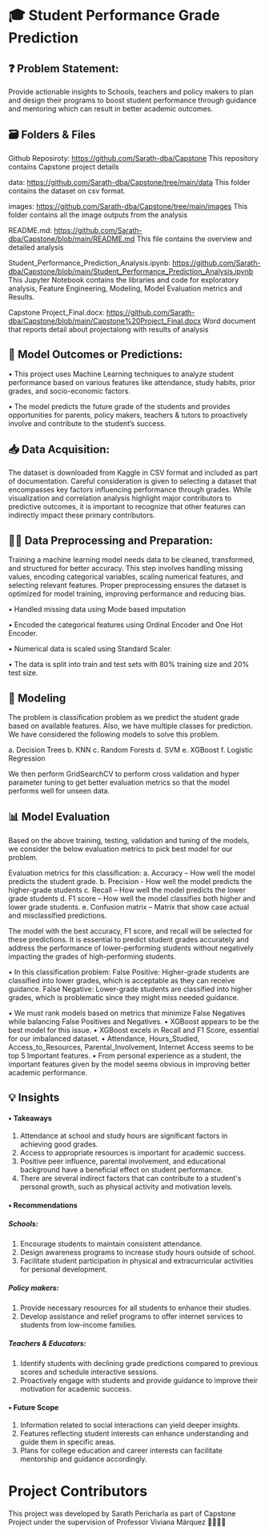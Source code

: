 # 🎓 Student Performance Grade Prediction

## ❓ Problem Statement: 

Provide actionable insights to Schools, teachers and policy makers to plan and design their programs to boost student performance through guidance and mentoring which can result in better academic outcomes.

## 🗃️ Folders & Files

Github Reposiroty: https://github.com/Sarath-dba/Capstone
This repository contains Capstone project details

data: https://github.com/Sarath-dba/Capstone/tree/main/data
This folder contains the dataset on csv format.

images: https://github.com/Sarath-dba/Capstone/tree/main/images
This folder contains all the image outputs from the analysis

README.md: https://github.com/Sarath-dba/Capstone/blob/main/README.md
This file contains the overview and detailed analysis

Student_Performance_Prediction_Analysis.ipynb: https://github.com/Sarath-dba/Capstone/blob/main/Student_Performance_Prediction_Analysis.ipynb
This Jupyter Notebook contains the libraries and code for exploratory analysis, Feature Engineering, Modeling, Model Evaluation metrics and Results.

Capstone Project_Final.docx: https://github.com/Sarath-dba/Capstone/blob/main/Capstone%20Project_Final.docx
Word document that reports detail about projectalong with results of analysis

## 🎯 Model Outcomes or Predictions: 

•	This project uses Machine Learning techniques to analyze student performance based on various features like attendance, study habits, prior grades, and socio-economic factors.

•	The model predicts the future grade of the students and provides opportunities for parents, policy makers, teachers & tutors to proactively involve and contribute to the student’s success.

## 📥 Data Acquisition: 

The dataset is downloaded from Kaggle in CSV format and included as part of documentation. Careful consideration is given to selecting a dataset that encompasses key factors influencing performance through grades. While visualization and correlation analysis highlight major contributors to predictive outcomes, it is important to recognize that other features can indirectly impact these primary contributors.

## 🧑‍💻 Data Preprocessing and Preparation: 

Training a machine learning model needs data to be cleaned, transformed, and structured for better accuracy. 
This step involves handling missing values, encoding categorical variables, scaling numerical features, and selecting relevant features. 
Proper preprocessing ensures the dataset is optimized for model training, improving performance and reducing bias.

•	Handled missing data using Mode based imputation

•	Encoded the categorical features using Ordinal Encoder and One Hot Encoder.

•	Numerical data is scaled using Standard Scaler.

•	The data is split into train and test sets with 80% training size and 20% test size.

## 🧮 Modeling 
The problem is classification problem as we predict the student grade based on available features. Also, we have multiple classes for prediction. We have considered the following models to solve this problem.

a.	Decision Trees
b.	KNN
c.	Random Forests
d.	SVM
e.	XGBoost
f.	Logistic Regression

We then perform GridSearchCV to perform cross validation and hyper parameter tuning to get better evaluation metrics so that the model performs well for unseen data. 

## 📊 Model Evaluation

Based on the above training, testing, validation and tuning of the models, we consider the below evaluation metrics to pick best model for our problem. 

Evaluation metrics for this classification:
a.	Accuracy – How well the model predicts the student grade.
b.	Precision - How well the model predicts the higher-grade students
c.	Recall – How well the model predicts the lower grade students
d.	F1 score – How well the model classifies both higher and lower grade students.
e.	Confusion matrix – Matrix that show case actual and misclassified predictions.

The model with the best accuracy, F1 score, and recall will be selected for these predictions. It is essential to predict student grades accurately and address the performance of lower-performing students without negatively impacting the grades of high-performing students.

•	In this classification problem:
False Positive: Higher-grade students are classified into lower grades, which is acceptable as they can receive guidance.
False Negative: Lower-grade students are classified into higher grades, which is problematic since they might miss needed guidance.

•	We must rank models based on metrics that minimize False Negatives while balancing False Positives and Negatives.
•	XGBoost appears to be the best model for this issue.
•	XGBoost excels in Recall and F1 Score, essential for our imbalanced dataset.
•	Attendance, Hours_Studied, Access_to_Resources, Parental_Involvement, Internet Access seems to be top 5 Important features.
•	From personal experience as a student, the important features given by the model seems obvious in improving better academic performance.

## 💡 Insights

#### •	Takeaways
1.	Attendance at school and study hours are significant factors in achieving good grades.
2.	Access to appropriate resources is important for academic success.
3.	Positive peer influence, parental involvement, and educational background have a beneficial effect on student performance.
4.	There are several indirect factors that can contribute to a student's personal growth, such as physical activity and motivation levels.
   
#### •	Recommendations
##### Schools:
1.	Encourage students to maintain consistent attendance.
2.	Design awareness programs to increase study hours outside of school.
3.	Facilitate student participation in physical and extracurricular activities for personal development.
##### Policy makers:
1.	Provide necessary resources for all students to enhance their studies.
2.	Develop assistance and relief programs to offer internet services to students from low-income families.
##### Teachers & Educators:
1.	Identify students with declining grade predictions compared to previous scores and schedule interactive sessions.
2.	Proactively engage with students and provide guidance to improve their motivation for academic success.

#### •	Future Scope
1.	Information related to social interactions can yield deeper insights.
2.	Features reflecting student interests can enhance understanding and guide them in specific areas.
3.	Plans for college education and career interests can facilitate mentorship and guidance accordingly.

# Project Contributors
This project was developed by Sarath Pericharla as part of Capstone Project under the supervision of Professor Viviana Márquez 👩‍🏫👏🙏
